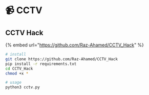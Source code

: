 # 📹 CCTV

## CCTV Hack

{% embed url="https://github.com/Raz-Ahamed/CCTV_Hack" %}

```bash
# install
git clone https://github.com/Raz-Ahamed/CCTV_Hack
pip install -r requirements.txt
cd CCTV_Hack
chmod +x *

# usage
python3 cctv.py
```
